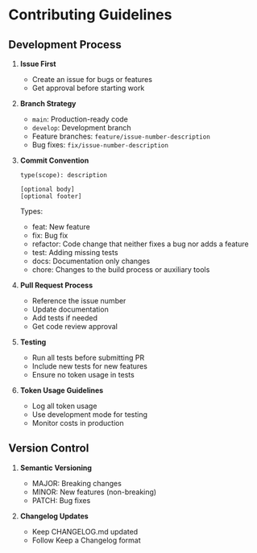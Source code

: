 # Contributing Guidelines

## Development Process

1. **Issue First**
   - Create an issue for bugs or features
   - Get approval before starting work

2. **Branch Strategy**
   - `main`: Production-ready code
   - `develop`: Development branch
   - Feature branches: `feature/issue-number-description`
   - Bug fixes: `fix/issue-number-description`

3. **Commit Convention**
   ```
   type(scope): description

   [optional body]
   [optional footer]
   ```
   Types:
   - feat: New feature
   - fix: Bug fix
   - refactor: Code change that neither fixes a bug nor adds a feature
   - test: Adding missing tests
   - docs: Documentation only changes
   - chore: Changes to the build process or auxiliary tools

4. **Pull Request Process**
   - Reference the issue number
   - Update documentation
   - Add tests if needed
   - Get code review approval

5. **Testing**
   - Run all tests before submitting PR
   - Include new tests for new features
   - Ensure no token usage in tests

6. **Token Usage Guidelines**
   - Log all token usage
   - Use development mode for testing
   - Monitor costs in production

## Version Control

1. **Semantic Versioning**
   - MAJOR: Breaking changes
   - MINOR: New features (non-breaking)
   - PATCH: Bug fixes

2. **Changelog Updates**
   - Keep CHANGELOG.md updated
   - Follow Keep a Changelog format